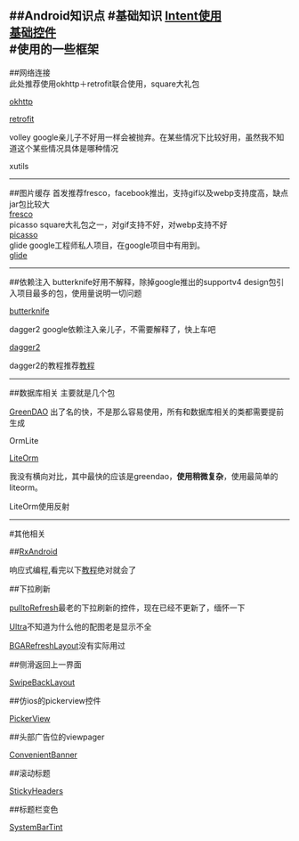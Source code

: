 ##Android知识点
#基础知识
[Intent使用](https://github.com/zhonghangIT/IntentUse)
<br/>
[基础控件](https://github.com/zhonghangIT/MyView)
<br/>
#使用的一些框架
-----
##网络连接<br/>
此处推荐使用okhttp＋retrofit联合使用，square大礼包

[okhttp](https://github.com/square/okhttp)

[retrofit](retrofit)

volley google亲儿子不好用一样会被抛弃。在某些情况下比较好用，虽然我不知道这个某些情况具体是哪种情况

xutils


-------
##图片缓存
首发推荐fresco，facebook推出，支持gif以及webp支持度高，缺点jar包比较大<br/>
[fresco](https://github.com/facebook/fresco)<br/>
picasso square大礼包之一，对gif支持不好，对webp支持不好<br/>
[picasso](https://github.com/square/picasso)<br/>
glide google工程师私人项目，在google项目中有用到。<br/>
[glide](https://github.com/bumptech/glide)<br/>

------
##依赖注入
butterknife好用不解释，除掉google推出的supportv4 design包引入项目最多的包，使用量说明一切问题

[butterknife](https://github.com/JakeWharton/butterknife)

dagger2 google依赖注入亲儿子，不需要解释了，快上车吧

[dagger2](https://github.com/google/dagger)

dagger2的教程推荐[教程](https://github.com/luxiaoming/dagger2Demo)

---------
##数据库相关
主要就是几个包

 [GreenDAO](https://github.com/greenrobot/greenDAO) 出了名的快，不是那么容易使用，所有和数据库相关的类都需要提前生成
 
 OrmLite 
 
 [LiteOrm](https://github.com/litesuits/android-lite-orm)

我没有横向对比，其中最快的应该是greendao，**使用稍微复杂**，使用最简单的liteorm。

LiteOrm使用反射

------------
#其他相关

##[RxAndroid](https://github.com/ReactiveX/RxAndroid)

响应式编程,看完以下[教程](http://gank.io/post/560e15be2dca930e00da1083)绝对就会了

##下拉刷新

[pulltoRefresh](https://github.com/chrisbanes/Android-PullToRefresh)最老的下拉刷新的控件，现在已经不更新了，缅怀一下

[Ultra](https://github.com/liaohuqiu/android-Ultra-Pull-To-Refresh)不知道为什么他的配图老是显示不全

[BGARefreshLayout](https://github.com/bingoogolapple/BGARefreshLayout-Android)没有实际用过

##侧滑返回上一界面

[SwipeBackLayout](https://github.com/ikew0ng/SwipeBackLayout)

##仿ios的pickerview控件

[PickerView](https://github.com/saiwu-bigkoo/Android-PickerView)

##头部广告位的viewpager

[ConvenientBanner](https://github.com/saiwu-bigkoo/Android-ConvenientBanner)

##滚动标题

[StickyHeaders](https://github.com/ShamylZakariya/StickyHeaders)

##标题栏变色

[SystemBarTint](https://github.com/jgilfelt/SystemBarTint)



